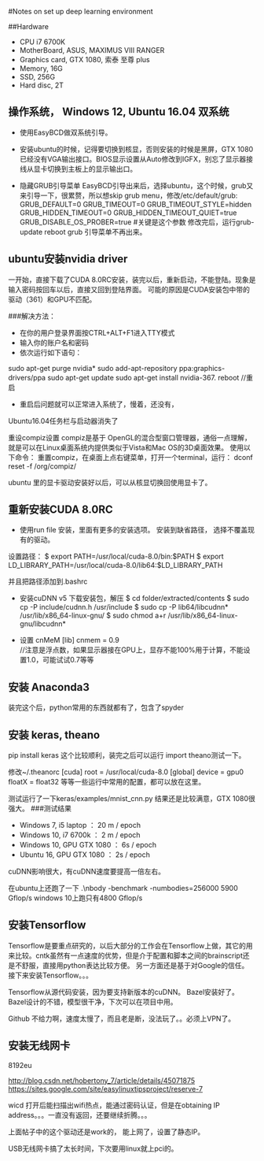 #Notes on set up deep learning environment


##Hardware 
- CPU i7 6700K
- MotherBoard, ASUS, MAXIMUS VIII RANGER
- Graphics card, GTX 1080, 索泰 至尊 plus
- Memory, 16G
- SSD, 256G
- Hard disc, 2T


## 操作系统， Windows 12, Ubuntu 16.04 双系统
- 使用EasyBCD做双系统引导。

- 安装ubuntu的时候，记得要切换到核显，否则安装的时候是黑屏，GTX 1080已经没有VGA输出接口。BIOS显示设置从Auto修改到IGFX，别忘了显示器接线从显卡切换到主板上的显示输出口。

- 隐藏GRUB引导菜单
EasyBCD引导出来后，选择ubuntu，这个时候，grub又来引导一下，很累赘，所以想skip grub menu，修改/etc/default/grub:
GRUB_DEFAULT=0
GRUB_TIMEOUT=0
GRUB_TIMEOUT_STYLE=hidden
GRUB_HIDDEN_TIMEOUT=0
GRUB_HIDDEN_TIMEOUT_QUIET=true
GRUB_DISABLE_OS_PROBER=true  #关键是这个参数
修改完后，运行grub-update
reboot
grub 引导菜单不再出来。

## ubuntu安装nvidia driver
一开始，直接下载了CUDA 8.0RC安装，装完以后，重新启动，不能登陆。现象是输入密码按回车以后，直接又回到登陆界面。
可能的原因是CUDA安装包中带的驱动（361）和GPU不匹配。

###解决方法：
- 在你的用户登录界面按CTRL+ALT+F1进入TTY模式
- 输入你的账户名和密码
- 依次运行如下语句：

sudo apt-get purge nvidia*
sudo add-apt-repository ppa:graphics-drivers/ppa
sudo apt-get update
sudo apt-get install nvidia-367.
reboot //重启

- 重启后问题就可以正常进入系统了，慢着，还没有，

Ubuntu16.04任务栏与启动器消失了

重设compiz设置
compiz是基于 OpenGL的混合型窗口管理器，通俗一点理解，就是可以在Linux桌面系统内提供类似于Vista和Mac OS的3D桌面效果。
使用以下命令：
重置compiz，在桌面上点右键菜单，打开一个terminal，运行：
dconf reset -f /org/compiz/

ubuntu 里的显卡驱动安装好以后，可以从核显切换回使用显卡了。

## 重新安装CUDA 8.0RC

- 使用run file 安装，里面有更多的安装选项。
安装到缺省路径，
选择不覆盖现有的驱动。

设置路径：
$ export PATH=/usr/local/cuda-8.0/bin:$PATH
$ export LD_LIBRARY_PATH=/usr/local/cuda-8.0/lib64:$LD_LIBRARY_PATH

并且把路径添加到.bashrc

- 安装cuDNN v5
下载安装包，解压
$ cd folder/extracted/contents
$ sudo cp -P include/cudnn.h /usr/include
$ sudo cp -P lib64/libcudnn* /usr/lib/x86_64-linux-gnu/
$ sudo chmod a+r /usr/lib/x86_64-linux-gnu/libcudnn*

- 设置 cnMeM
[lib]
cnmem = 0.9    
//注意是浮点数，如果显示器接在GPU上，显存不能100%用于计算，不能设置1.0，可能试试0.7等等

## 安装 Anaconda3
装完这个后，python常用的东西就都有了，包含了spyder


## 安装 keras, theano
pip install keras
这个比较顺利，装完之后可以运行 import theano测试一下。

修改~/.theanorc
[cuda]
root = /usr/local/cuda-8.0
[global]
device = gpu0
floatX = float32
等等一些运行中常用的配置，都可以放在这里。

测试运行了一下keras/examples/mnist_cnn.py
结果还是比较满意，GTX 1080很强大。
###测试结果
- Windows 7, i5 laptop                      ：           20 m / epoch
- Windows 10,  i7 6700k                    ：           2 m / epoch
- Windows 10, GPU GTX 1080            ：           6s / epoch
- Ubuntu 16, GPU GTX 1080                 ：      2s / epoch

cuDNN影响很大，有cuDNN速度要提高一倍左右。

在ubuntu上还跑了一下 .\nbody -benchmark -numbodies=256000
5900 Gflop/s
windows 10上跑只有4800 Gflop/s

## 安装Tensorflow
Tensorflow是要重点研究的，以后大部分的工作会在Tensorflow上做，其它的用来比较。cntk虽然有一点速度的优势，但是介于配置和脚本之间的brainscript还是不舒服，直接用python表达比较方便。
另一方面还是基于对Google的信任。
接下来安装Tensorflow。。。

Tensorflow从源代码安装，因为要支持新版本的cuDNN。
Bazel安装好了。Bazel设计的不错，模型很干净，下次可以在项目中用。

Github 不给力啊，速度太慢了，而且老是断，没法玩了。。必须上VPN了。


## 安装无线网卡
8192eu

http://blog.csdn.net/hobertony_7/article/details/45071875
https://sites.google.com/site/easylinuxtipsproject/reserve-7

wicd 打开后能扫描出wifi热点，能通过密码认证，但是在obtaining IP address。。。一直没有返回，还要继续折腾。。。

上面帖子中的这个驱动还是work的， 能上网了，设置了静态IP。

USB无线网卡搞了太长时间，下次要用linux就上pci的。



